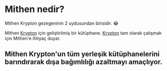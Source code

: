 # Mithen nedir?

Mithen Krypton gezegeninin 2 uydusundan birisidir. 😂

Mithen [Krypton](https://github.com/beratcmn/krypton) için geliştirilmiş bir kütüphane. [Krypton](https://github.com/beratcmn/krypton) tam olarak çalışmak için Mithen'e ihtiyaç duyar. 

## Mithen Krypton'un tüm yerleşik kütüphanelerini barındırarak dışa bağımlılığı azaltmayı amaçlıyor.
